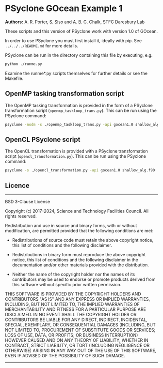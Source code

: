 # PSyclone GOcean Example 1

**Authors:** A. R. Porter, S. Siso and A. B. G. Chalk, STFC Daresbury Lab

These scripts and this version of PSyclone work with version 1.0 of GOcean.

In order to use PSyclone you must first install it, ideally with pip.
See `../../../README.md` for more details.

PSyclone can be run in the directory containing this file by 
executing, e.g.

```sh
python ./runme.py
``` 

Examine the runme*.py scripts themselves for further details or see the
Makefile.


## OpenMP tasking transformation script

The OpenMP tasking transformation is provided in the form of a PSyclone
transformation script (`openmp_taskloop_trans.py`). This can be run
using the PSyclone command:

```sh
psyclone -nodm -s ./openmp_taskloop_trans.py -api gocean1.0 shallow_alg.f90
```

## OpenCL PSyclone script

The OpenCL transformation is provided with a PSyclone transformation script
(`opencl_transformation.py`). This can be run using the PSyclone command:

```sh
psyclone -s ./opencl_transformation.py -api gocean1.0 shallow_alg.f90
```


## Licence

-----------------------------------------------------------------------------

BSD 3-Clause License

Copyright (c) 2017-2024, Science and Technology Facilities Council.
All rights reserved.

Redistribution and use in source and binary forms, with or without
modification, are permitted provided that the following conditions are met:

* Redistributions of source code must retain the above copyright notice, this
  list of conditions and the following disclaimer.

* Redistributions in binary form must reproduce the above copyright notice,
  this list of conditions and the following disclaimer in the documentation
  and/or other materials provided with the distribution.

* Neither the name of the copyright holder nor the names of its
  contributors may be used to endorse or promote products derived from
  this software without specific prior written permission.

THIS SOFTWARE IS PROVIDED BY THE COPYRIGHT HOLDERS AND CONTRIBUTORS
"AS IS" AND ANY EXPRESS OR IMPLIED WARRANTIES, INCLUDING, BUT NOT
LIMITED TO, THE IMPLIED WARRANTIES OF MERCHANTABILITY AND FITNESS
FOR A PARTICULAR PURPOSE ARE DISCLAIMED. IN NO EVENT SHALL THE
COPYRIGHT HOLDER OR CONTRIBUTORS BE LIABLE FOR ANY DIRECT, INDIRECT,
INCIDENTAL, SPECIAL, EXEMPLARY, OR CONSEQUENTIAL DAMAGES (INCLUDING,
BUT NOT LIMITED TO, PROCUREMENT OF SUBSTITUTE GOODS OR SERVICES;
LOSS OF USE, DATA, OR PROFITS; OR BUSINESS INTERRUPTION) HOWEVER
CAUSED AND ON ANY THEORY OF LIABILITY, WHETHER IN CONTRACT, STRICT
LIABILITY, OR TORT (INCLUDING NEGLIGENCE OR OTHERWISE) ARISING IN
ANY WAY OUT OF THE USE OF THIS SOFTWARE, EVEN IF ADVISED OF THE
POSSIBILITY OF SUCH DAMAGE.

------------------------------------------------------------------------------
